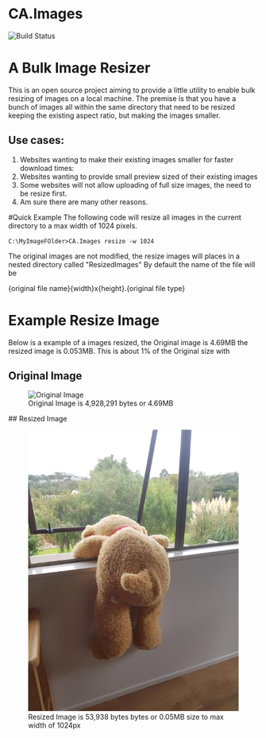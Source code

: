 # CA.Images
![Build Status](https://github.com/codeassociate/CA.Images/actions/workflows/BuildAndTest.yml/badge.svg)

# A Bulk Image Resizer 

This is an open source project aiming to provide a little utility to enable bulk resizing of images on a local machine.
The premise is that you have a bunch of images all within the same directory that need to be resized keeping the existing aspect ratio, but making the images smaller. 

## Use cases:
1. Websites wanting to make their existing images smaller for faster download times:
2. Websites wanting to provide small preview sized of their existing images 
3. Some websites will not allow uploading of full size images, the need to be resize first.
4. Am sure there are many other reasons.


#Quick Example 
The following code will resize all images in the current directory to a max width of 1024 pixels. 
``` 
C:\MyImageFOlder>CA.Images resize -w 1024
```

The original images are not modified, the resize images will places in a nested directory called "ResizedImages" By default the name of the file will be 

{original file name}{width}x{height}.{original file type}

# Example Resize Image
Below is a example of a images resized, the Original image is  4.69MB the resized image is 0.053MB. This is about 1% of the Original size with 
## Original Image
<figure>
    <img src="assets/20200330_114409.jpg" alt="Original Image" />
    <figcaption>Original Image is 4,928,291 bytes or 4.69MB</figcaption>
</figure>
## Resized Image
<figure>
    <img src="assets/20200330_114409_1024x600.jpg" alt="Resized Image" />
    <figcaption>Resized Image is 53,938 bytes bytes or 0.05MB size to max width of 1024px</figcaption>
</figure>
